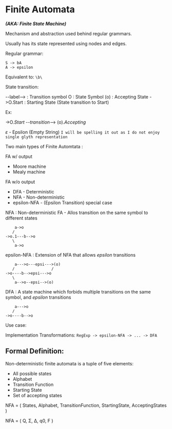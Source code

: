 # Finite Automata
***(AKA: Finite State Machine)***

Mechanism and abstraction used behind regular grammars.

Usually has its state represented using nodes and edges.

Regular grammar:
```
S -> bA
A -> epsilon
```
Equivalent to: `\b\`

State transition:

--label--> : Transition symbol 
O          : State Symbol
(o)        : Accepting State
->O.Start  : Starting State (State transition to Start)

Ex:

->O.*Start* --*transition*--> (o).*Accepting*

*ε* - Epsilon (Empty String)
`I will be spelling it out as I do not enjoy single glyth representation`

Two main types of Finite Automtata :

FA w/ output
* Moore machine
* Mealy machine

FA w/o output
* DFA - Deterministic
* NFA - Non-deterministic
* epsilon-NFA - (Epsilon Transition) special case

NFA : Non-deterministic FA - Allos transition on the same symbol to
different states

```
    a->o
   /
->o.1---b-->o
   \
    a->o 
```

epsilon-NFA : Extension of NFA that allows *epsilon* transitions

```
    a--->o---epsi--->(o)
   /                /
->o----b-->epsi--->o
   \
    a-->o--epsi-->(o)
```

DFA : A state machine which forbids multiple transitions on the same symbol, and *epsilon* transitions

```
    a--->o
   /
->o----b-->o
```

Use case:

Implementation Transformations:
```RegExp -> epsilon-NFA -> ... -> DFA```

## Formal Definition:

Non-deterministic finite automata is a tuple of five elements:
* All possible states
* Alphabet
* Transition Function
* Starting State
* Set of accepting states

NFA = ( States, Alphabet, TransitionFunction, StartingState, AcceptingStates )

NFA = ( Q, Σ, Δ, q0, F )
